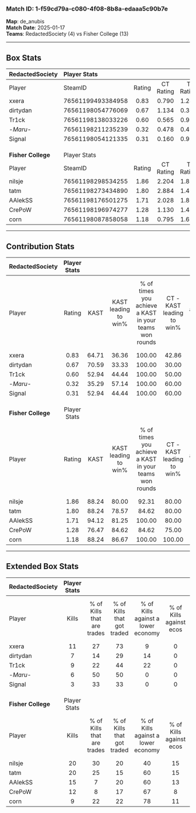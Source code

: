 ### Match ID: 1-f59cd79a-c080-4f08-8b8a-edaaa5c90b7e  
**Map**: de_anubis  
**Match Date**: 2025-01-17  
**Teams**: RedactedSociety (4) vs Fisher College (13)  

---  

## Box Stats  

| **RedactedSociety** | Player Stats      |        |           |          |       |       |       |         |        |      |     |
| :- | :- | :-: | :-: | :-: | :-: | :-: | :-: | :-: | :-: | :-: | :-: |
| Player              | SteamID           | Rating | CT Rating | T Rating | KAST  |  ADR  | Kills | Assists | Deaths | K/D  | HS% |
| xxera               | 76561199493384958 |  0.83  |   0.790   |  1.246   | 64.71 | 72.7  |  11   |    1    |   16   | 0.69 | 63  |
| dirtydan            | 76561198054776069 |  0.67  |   1.134   |  0.320   | 70.59 | 56.5  |   7   |    4    |   15   | 0.47 | 57  |
| Tr1ck               | 76561198138033226 |  0.60  |   0.565   |  0.911   | 52.94 | 47.2  |   9   |    3    |   15   | 0.60 | 44  |
| -_Maru_-            | 76561198211235239 |  0.32  |   0.478   |  0.420   | 35.29 | 55.7  |   6   |    4    |   16   | 0.38 | 33  |
| Signal              | 76561198054121335 |  0.31  |   0.160   |  0.980   | 52.94 | 57.7  |   3   |    4    |   16   | 0.19 | 66  |
|                     |                   |        |           |          |       |       |       |         |        |      |     |
|                     |                   |        |           |          |       |       |       |         |        |      |     |
|                     |                   |        |           |          |       |       |       |         |        |      |     |
| **Fisher College**  | Player Stats      |        |           |          |       |       |       |         |        |      |     |
| Player              | SteamID           | Rating | CT Rating | T Rating | KAST  |  ADR  | Kills | Assists | Deaths | K/D  | HS% |
| nilsje              | 76561198298534255 |  1.86  |   2.204   |  1.869   | 88.24 | 111.3 |  20   |    6    |   8    | 2.50 | 50  |
| tatm                | 76561198273434890 |  1.80  |   2.884   |  1.458   | 88.24 | 103.6 |  20   |    4    |   9    | 2.22 | 40  |
| AAlekSS             | 76561198176501275 |  1.71  |   2.028   |  1.807   | 94.12 | 121.2 |  15   |   11    |   8    | 1.88 | 53  |
| CrePoW              | 76561198196974277 |  1.28  |   1.130   |  1.443   | 76.47 | 74.4  |  12   |    6    |   7    | 1.71 | 41  |
| corn                | 76561198087858058 |  1.18  |   0.795   |  1.615   | 88.24 | 61.0  |   9   |    1    |   6    | 1.50 | 55  |
---  

## Contribution Stats  

| **RedactedSociety** | Player Stats |       |                      |                                                        |                           |                                                             |                          |                                                            |
| :- | :-: | :-: | :-: | :-: | :-: | :-: | :-: | :-: |
| Player              |    Rating    | KAST  | KAST leading to win% | % of times you achieve a KAST in your teams won rounds | CT - KAST leading to win% | CT - % of times you achieve a KAST in your teams won rounds | T - KAST leading to win% | T - % of times you achieve a KAST in your teams won rounds |
| xxera               |     0.83     | 64.71 |        36.36         |                         100.00                         |           42.86           |                           100.00                            |          25.00           |                           100.00                           |
| dirtydan            |     0.67     | 70.59 |        33.33         |                         100.00                         |           30.00           |                           100.00                            |          50.00           |                           100.00                           |
| Tr1ck               |     0.60     | 52.94 |        44.44         |                         100.00                         |           50.00           |                           100.00                            |          33.33           |                           100.00                           |
| -_Maru_-            |     0.32     | 35.29 |        57.14         |                         100.00                         |           60.00           |                           100.00                            |          50.00           |                           100.00                           |
| Signal              |     0.31     | 52.94 |        44.44         |                         100.00                         |           60.00           |                           100.00                            |          25.00           |                           100.00                           |
|                     |              |       |                      |                                                        |                           |                                                             |                          |                                                            |
|                     |              |       |                      |                                                        |                           |                                                             |                          |                                                            |
|                     |              |       |                      |                                                        |                           |                                                             |                          |                                                            |
| **Fisher College**  | Player Stats |       |                      |                                                        |                           |                                                             |                          |                                                            |
| Player              |    Rating    | KAST  | KAST leading to win% | % of times you achieve a KAST in your teams won rounds | CT - KAST leading to win% | CT - % of times you achieve a KAST in your teams won rounds | T - KAST leading to win% | T - % of times you achieve a KAST in your teams won rounds |
| nilsje              |     1.86     | 88.24 |        80.00         |                         92.31                          |           80.00           |                           100.00                            |          80.00           |                           88.89                            |
| tatm                |     1.80     | 88.24 |        78.57         |                         84.62                          |           80.00           |                           100.00                            |          77.78           |                           77.78                            |
| AAlekSS             |     1.71     | 94.12 |        81.25         |                         100.00                         |           80.00           |                           100.00                            |          81.82           |                           100.00                           |
| CrePoW              |     1.28     | 76.47 |        84.62         |                         84.62                          |           75.00           |                            75.00                            |          88.89           |                           88.89                            |
| corn                |     1.18     | 88.24 |        86.67         |                         100.00                         |          100.00           |                           100.00                            |          81.82           |                           100.00                           |
---  

## Extended Box Stats  

| **RedactedSociety** | Player Stats |                            |                            |                                    |                         |                              |                                 |        |                             |                                     |                          |                               |                            |
| :- | :-: | :-: | :-: | :-: | :-: | :-: | :-: | :-: | :-: | :-: | :-: | :-: | :-: |
| Player              |    Kills     | % of Kills that are trades | % of Kills that got traded | % of Kills against a lower economy | % of Kills against ecos | % of Kills that are flawless | % of Kills that are close duels | Deaths | % of Deaths that get traded | % of Deaths against a lower economy | % of Deaths against ecos | % of Deaths that are flawless | % of Deaths that are close |
| xxera               |      11      |             27             |             73             |                 9                  |            0            |              64              |                0                |   16   |             19              |                  6                  |            0             |              69               |             13             |
| dirtydan            |      7       |             14             |             29             |                 14                 |            0            |             100              |                0                |   15   |             27              |                  7                  |            0             |              67               |             13             |
| Tr1ck               |      9       |             22             |             44             |                 22                 |            0            |              44              |               33                |   15   |             13              |                  7                  |            0             |              60               |             0              |
| -_Maru_-            |      6       |             50             |             50             |                 0                  |            0            |              50              |                0                |   16   |             19              |                  6                  |            0             |              50               |             0              |
| Signal              |      3       |             33             |             33             |                 0                  |            0            |              67              |               33                |   16   |             19              |                  6                  |            0             |              50               |             13             |
|                     |              |                            |                            |                                    |                         |                              |                                 |        |                             |                                     |                          |                               |                            |
|                     |              |                            |                            |                                    |                         |                              |                                 |        |                             |                                     |                          |                               |                            |
|                     |              |                            |                            |                                    |                         |                              |                                 |        |                             |                                     |                          |                               |                            |
| **Fisher College**  | Player Stats |                            |                            |                                    |                         |                              |                                 |        |                             |                                     |                          |                               |                            |
| Player              |    Kills     | % of Kills that are trades | % of Kills that got traded | % of Kills against a lower economy | % of Kills against ecos | % of Kills that are flawless | % of Kills that are close duels | Deaths | % of Deaths that get traded | % of Deaths against a lower economy | % of Deaths against ecos | % of Deaths that are flawless | % of Deaths that are close |
| nilsje              |      20      |             30             |             20             |                 40                 |           15            |              75              |                5                |   8    |             38              |                 63                  |            13            |              75               |             13             |
| tatm                |      20      |             25             |             15             |                 60                 |           15            |              40              |                5                |   9    |             44              |                 44                  |            0             |              89               |             0              |
| AAlekSS             |      15      |             7              |             20             |                 60                 |           13            |              67              |                7                |   8    |             63              |                 50                  |            0             |              25               |             38             |
| CrePoW              |      12      |             8              |             17             |                 67                 |            8            |              67              |               17                |   7    |             29              |                 57                  |            0             |              43               |             0              |
| corn                |      9       |             22             |             22             |                 78                 |           11            |              56              |               11                |   6    |             50              |                 67                  |            0             |              67               |             0              |
